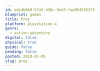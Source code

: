 ```yaml
---
id: edc4b0e0-b7a5-436c-9ed3-fae0545352f3
blueprint: games
title: Prey
platform: playstation-4
genre:
  - action-adventure
digital: false
physical: true
guide: false
pending: false
posted: 2018-01-05
slug: prey
---
```

